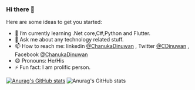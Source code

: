 ### Hi there 👋


Here are some ideas to get you started:

- 🌱 I’m currently learning .Net core,C#,Python and Flutter.
- 💬 Ask me about any technology related stuff.
- 📫 How to reach me: linkedin [@ChanukaDinuwan](https://www.linkedin.com/in/chanuka-dinuwan-7190b516a/) , Twitter [@CDinuwan](https://twitter.com/Chanuka77443950) , Facebook [@ChanukaDinuwan](https://www.facebook.com/profile.php?id=100005226857957)
- 😄 Pronouns: He/His
- ⚡ Fun fact: I am prolific person.

[![Anurag's GitHub stats](https://github-readme-stats.vercel.app/api?username=CDinuwan)](https://github.com/anuraghazra/github-readme-stats)
![Anurag's GitHub stats](https://github-readme-stats.vercel.app/api?username=anuraghazra&show_icons=true)
